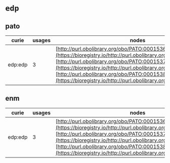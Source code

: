 # `edp`

## pato

| curie   |   usages | nodes                                                                                                                                                                                                                                                                                                                                                   |
|---------|----------|---------------------------------------------------------------------------------------------------------------------------------------------------------------------------------------------------------------------------------------------------------------------------------------------------------------------------------------------------------|
| edp:edp |        3 | [http://purl.obolibrary.org/obo/PATO:0001536](https://bioregistry.io/http://purl.obolibrary.org/obo/PATO:0001536), [http://purl.obolibrary.org/obo/PATO:0001537](https://bioregistry.io/http://purl.obolibrary.org/obo/PATO:0001537), [http://purl.obolibrary.org/obo/PATO:0001538](https://bioregistry.io/http://purl.obolibrary.org/obo/PATO:0001538) |
## enm

| curie   |   usages | nodes                                                                                                                                                                                                                                                                                                                                                   |
|---------|----------|---------------------------------------------------------------------------------------------------------------------------------------------------------------------------------------------------------------------------------------------------------------------------------------------------------------------------------------------------------|
| edp:edp |        3 | [http://purl.obolibrary.org/obo/PATO:0001536](https://bioregistry.io/http://purl.obolibrary.org/obo/PATO:0001536), [http://purl.obolibrary.org/obo/PATO:0001537](https://bioregistry.io/http://purl.obolibrary.org/obo/PATO:0001537), [http://purl.obolibrary.org/obo/PATO:0001538](https://bioregistry.io/http://purl.obolibrary.org/obo/PATO:0001538) |
